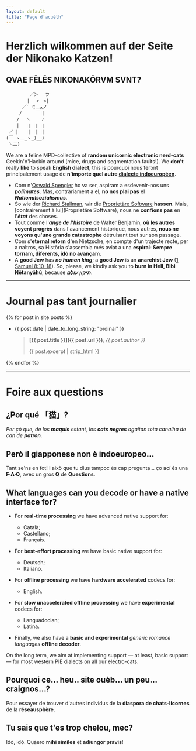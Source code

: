 ```yaml
---
layout: default
title: "Page d'acuèlh"
---
```


# **Herzlich wilkommen auf der Seite der Nikonako Katzen!**

## QVAE FĒLĒS NIKONAKŌRVM SVNT?

```text
         ／＞　 フ
        | 　>　<| 
      ／` ミ＿ﻌノ 
     /　　　　 |
    /　 ヽ　　 ﾉ
    │　　|　|　|
 ／ |　  |　|　|
(￣ ヽ＿_ヽ_)__)
 ＼二)
```

We are a feline MPD-collective of **random unicornic electronic nerd-cats**
Geekin'n'Hackin around (mice, drugs and segmentation faults!). We **don't**
really **like** to speak **English dialect**, this is pourquoi nous feront
principalement usage de **n'importe quel autre [dialecte
indoeuropéen](https://upload.wikimedia.org/wikipedia/commons/4/4f/IndoEuropeanTree.svg)**.

- Com n'[Oswald
  Spengler](https://en.wikipedia.org/w/index.php?title=Oswald_Spengler&oldid=1213605401)
  ho va ser, aspiram a esdevenir-nos uns ***polímates***. Mas, contràriament a
  el, **no nos plai pas** el ***Nationalsozialismus***.
- So wie der [Richard Stallman](https://de.wikipedia.org/wiki/Richard_Stallman),
  wir die [Proprietäre
  Software](https://de.wikipedia.org/wiki/Propriet%C3%A4re_Software) **hassen**.
  Mais, [contrairement à lui](Proprietäre Software), nous ne **confions pas** en
  l'***état*** des choses.
- Tout comme l'***ange de l'histoire*** de Walter Benjamin, **où les autres
  voyent progrès** dans l'avancement historique, nous autres, **nous ne voyons
  qu'une grande catastrophe** détruisant tout sur son passage.
- Com s'**eternal retorn** d'en Nietzsche, en compte d'un trajecte recte, per a
  naltros, sa Història s'assembla més aviat a una **espiral: Sempre tornam,
  diferents, idò no avançam**.
- A **good Jew** has ***no human king***; a **good Jew** is an **anarchist Jew**
  ([1 Samuel 8:10-18](https://www.sefaria.org/I_Samuel.8.10-18)). So, please, we
  kindly ask you to **burn in Hell, Bibi Nētanyāhū**, because ***תִּיקּוּן עוֹלָם***.


---

# **Journal pas tant journalier**

{% for post in site.posts %}
- {{ post.date | date_to_long_string: "ordinal" }}

  > **[{{ post.title }}]({{ post.url }})**, _{{ post.author }}_
  >
  > {{ post.excerpt | strip_html }}

{% endfor %}

---

# **Foire aux questions**

## ¿Por qué 「猫」?

*Per çò que, de los **maquis** estant, los **cats negres** agaitan tota canalha
de can de **patron**.*

## Però il giapponese non è indoeuropeo…

Tant se'ns en fot! I això que tu dius tampoc és cap pregunta… ço ací és una
**F·A·Q**, avec un gros **Q** de **Questions**.

## What languages can you decode or have a native interface for?

- For **real-time processing** we have advanced native support for:
    - Català;
    - Castellano;
    - Français.

- For **best-effort processing** we have basic native support for:
    - Deutsch;
    - Italiano.

- For **offline processing** we have **hardware accelerated** codecs for:
    - English.

- For **slow unaccelerated offline processing** we have **experimental** codecs
  for:
    - Languadocian;
    - Latina.

- Finally, we also have a **basic and experimental** _generic romance languages_
  **offline decoder**.

On the long term, we aim at implementing support — at least, basic support — for
most western PIE dialects on all our electro-cats.

## Pourquoi ce… heu.. site ouèb… un peu… craignos…?

Pour essayer de trouver d'autres individus de la **diaspora de chats-licornes**
de la **réseausphère**.

## Tu sais que t'es trop chelou, mec?

Idò, idò. Quaero **mihi similes** et **adiungor pravis**!
